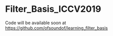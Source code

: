 # Filter_Basis_ICCV2019

Code will be available soon at https://github.com/ofsoundof/learning_filter_basis
